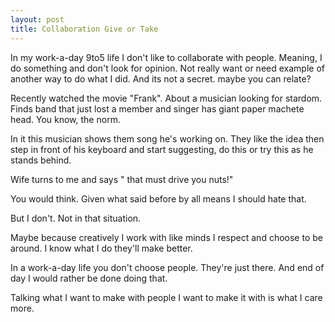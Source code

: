 ```yaml
---
layout: post
title: Collaboration Give or Take
---
```


In my work-a-day 9to5 life I don't like to collaborate with people. Meaning, I do something and don't look for opinion. Not really want or need example of another way to do what I did. And its not a secret. maybe you can relate?

Recently watched the movie "Frank". About a musician looking for stardom. Finds band that just lost a member and singer has giant paper machete head. You know, the norm.

In it this musician shows them song he's working on. They like the idea then step in front of his keyboard and start suggesting, do this or try this as he stands behind. 

Wife turns to me and says " that must drive you nuts!"

You would think. Given what said before by all means I should hate that. 

But I don't. Not in that situation. 

Maybe because creatively I work with like minds I respect and choose to be around. I know what I do they'll make better. 

In a work-a-day life you don't choose people. They're just there. And end of day I would rather be done doing that.

Talking what I want to make with people I want to make it with is what I care more. 